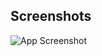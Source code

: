## Screenshots

![App Screenshot](https://img.freepik.com/free-vector/isolated-tree-white-background_1308-26130.jpg)

